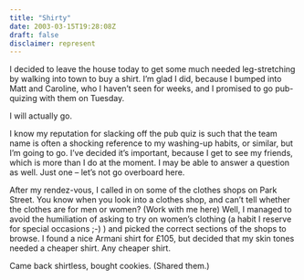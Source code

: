 ```yaml
---
title: "Shirty"
date: 2003-03-15T19:28:08Z
draft: false
disclaimer: represent
---
```


I decided to leave the house today to get some much needed leg-stretching by walking into town to buy a shirt. I&#8217;m glad I did, because I bumped into Matt and Caroline, who I haven&#8217;t seen for weeks, and I promised to go pub-quizing with them on Tuesday.<!--more-->

I will actually go.

I know my reputation for slacking off the pub quiz is such that the team name is often a shocking reference to my washing-up habits, or similar, but I&#8217;m going to go. I&#8217;ve decided it&#8217;s important, because I get to see my friends, which is more than I do at the moment. I may be able to answer a question as well. Just one &#8211; let&#8217;s not go overboard here.

After my rendez-vous, I called in on some of the clothes shops on Park Street. You know when you look into a clothes shop, and can&#8217;t tell whether the clothes are for men or women? (Work with me here) Well, I managed to avoid the humiliation of asking to try on women&#8217;s clothing (a habit I reserve for special occasions ;-) ) and picked the correct sections of the shops to browse. I found a nice Armani shirt for &#163;105, but decided that my skin tones needed a cheaper shirt. Any cheaper shirt.

Came back shirtless, bought cookies. (Shared them.)
